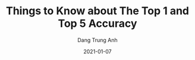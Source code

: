 ---
title: Things to Know about The Top 1 and Top 5 Accuracy
date: '2021-01-07'
author: 'Dang Trung Anh'
tags: ['Towards Data Science', 'Data Science']
draft: false
summary: It is one of the metrics to describe the accuracy of an algorithm on a classification task.
link: https://towardsdatascience.com/top-10-cnn-architectures-every-machine-learning-engineer-should-know-68e2b0e07201
---
